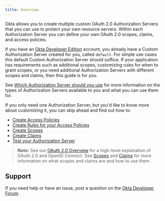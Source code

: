 ```yaml
---
title: Overview
---
```


Okta allows you to create multiple custom OAuth 2.0 Authorization Servers that you can use to protect your own resource servers. Within each Authorization Server you can define your own OAuth 2.0 scopes, claims, and access policies.

If you have an [Okta Developer Edition](https://developer.okta.com/signup/) account, you already have a Custom Authorization Server created for you, called `default`. For simple use cases this default Custom Authorization Server should suffice. If your application has requirements such as additional scopes, customizing rules for when to grant scopes, or you need additional Authorization Servers with different scopes and claims, then this guide is for you.

See [Which Authorization Server should you use](/docs/concepts/auth-servers/#which-authorization-server-should-you-use) for more information on the types of Authorization Servers available to you and what you can use them for.

If you only need one Authorization Server, but you'd like to know more about customizing it, you can skip ahead and find out how to:

- [Create Access Policies](/docs/guides/customize-authz-server/create-access-policies/)
- [Create Rules for your Access Policies](/docs/guides/customize-authz-server/create-rules-for-policy/)
- [Create Scopes](/docs/guides/customize-authz-server/create-scopes/)
- [Create Claims](/docs/guides/customize-authz-server/create-claims/)
- [Test your Authorization Server](/docs/guides/customize-authz-server/test-authz-server/)

> **Note:** See our [OAuth 2.0 Overview](/docs/concepts/oauth-openid/) for a high-level explanation of OAuth 2.0 and OpenID Connect. See [Scopes](/docs/reference/api/oidc/#scopes) and [Claims](/docs/reference/api/oidc/#tokens-and-claims) for more information on what scopes and claims are and how to use them.

## Support

If you need help or have an issue, post a question on the [Okta Developer Forum](https://devforum.okta.com).

<NextSectionLink/>
